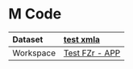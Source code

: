 



# M Code

|Dataset|[test xmla](./../test-xmla.md)|
| :--- | :--- |
|Workspace|[Test FZr - APP](../../Workspaces/Test-FZr---APP.md)|
